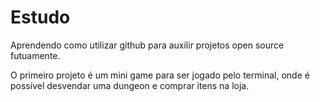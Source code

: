 # Estudo
Aprendendo como utilizar github para auxilir projetos open source futuamente.

  O primeiro projeto é um mini game para ser jogado pelo terminal, onde é possível desvendar uma dungeon e comprar itens na loja.
